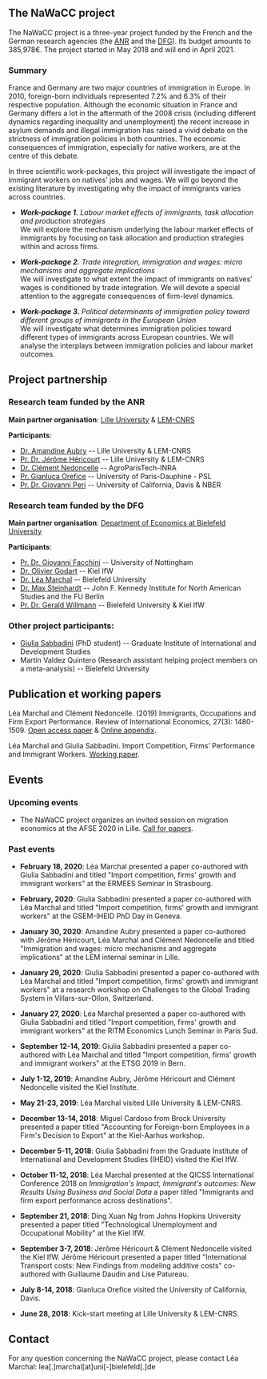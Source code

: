 ## **The NaWaCC project**

The NaWaCC project is a three-year project funded by the French and the German research agencies (the [ANR](http://www.agence-nationale-recherche.fr/en/) and the [DFG](http://www.dfg.de/en/index.jsp)). Its budget amounts to 385,978€. The project started in May 2018 and will end in April 2021. 


### Summary

France and Germany are two major countries of immigration in Europe. In 2010, foreign-born individuals represented 7.2% and 6.3% of their respective population. Although the economic situation in France and Germany differs a lot in the aftermath of the 2008 crisis (including different dynamics regarding inequality and unemployment) the recent increase in asylum demands and illegal immigration has raised a vivid debate on the strictness of immigration policies in both countries. The economic consequences of immigration, especially for native workers, are at the centre of this debate. 

In three scientific work-packages, this project will investigate the impact of immigrant workers on natives’ jobs and wages. We will go beyond the existing literature by investigating why the impact of immigrants varies across countries. 


* ***Work-package 1.** Labour market effects of immigrants, task allocation and production strategies*
<br/> We will explore the mechanism underlying the labour market effects of immigrants by focusing on task allocation and production strategies within and across firms.


* ***Work-package 2.** Trade integration, immigration and wages: micro mechanisms and aggregate implications*
<br/> We will investigate to what extent the impact of immigrants on natives’ wages is conditioned by trade integration. We will devote a special attention to the aggregate consequences of firm-level dynamics.


* ***Work-package 3.** Political determinants of immigration policy toward different groups of immigrants in the European Union*
<br/> We will investigate what determines immigration policies toward different types of immigrants across European countries. We will analyse the interplays between immigration policies and labour market outcomes.


## **Project partnership**

### Research team funded by the ANR
**Main partner organisation**: [Lille University](http://www.univ-lille1.fr/home/) & [LEM-CNRS](https://lem.univ-lille.fr/)

**Participants**: 
* [Dr. Amandine Aubry](https://www.amandine-aubry.eu/) -- Lille University & LEM-CNRS
* [Pr. Dr. Jérôme Héricourt](https://sites.google.com/site/jpcdhericourt/) -- Lille University & LEM-CNRS
* [Dr. Clément Nedoncelle](http://www.clementnedoncelle.eu/) -- AgroParisTech-INRA
* [Pr. Gianluca Orefice](https://sites.google.com/site/oreficegianluca/home) -- University of Paris-Dauphine - PSL
* [Pr. Dr. Giovanni Peri](http://giovanniperi.ucdavis.edu/) -- University of California, Davis & NBER


### Research team funded by the DFG 
**Main partner organisation**: [Department of Economics at Bielefeld University](http://www.uni-bielefeld.de/(en)/wiwi/)

**Participants**: 
* [Pr. Dr. Giovanni Facchini](http://giovannifacchini.wixsite.com/scientist-site) -- University of Nottingham
* [Dr. Olivier Godart](https://www.ifw-members.ifw-kiel.de/~olivier_godart_ifw_kiel_de) -- Kiel IfW
* [Dr. Léa Marchal](http://leamarchal.fr) -- Bielefeld University
* [Dr. Max Steinhardt](https://sites.google.com/site/maxfriedrichsteinhardt/) -- John F. Kennedy Institute for North American Studies and the FU Berlin
* [Pr. Dr. Gerald Willmann](http://willmann.com/~gerald/) -- Bielefeld University & Kiel IfW


### Other project participants: 
* [Giulia Sabbadini](https://graduateinstitute.academia.edu/GiuliaSabbadini/) (PhD student) -- Graduate Institute of International and Development Studies
* Martín Valdez Quintero (Research assistant helping project members on a meta-analysis) -- Bielefeld University




## **Publication et working papers**
Léa Marchal and Clément Nedoncelle. (2019) Immigrants, Occupations and Firm Export Performance. Review of International Economics, 27(3): 1480-1509. [Open access paper](https://onlinelibrary.wiley.com/doi/full/10.1111/roie.12432) & [Online appendix](https://onlinelibrary.wiley.com/action/downloadSupplement?doi=10.1111%2Froie.12432&file=roie12432-sup-0001-Appendix.pdf).

Léa Marchal and Giulia Sabbadini. Import Competition, Firms’ Performance and Immigrant Workers. [Working paper](https://leamarchal.fr/wp-content/uploads/2019/11/Sabbadini_Marchal_Mimeo2019.pdf).



## **Events**



### Upcoming events

* The NaWaCC project organizes an invited session on migration economics at the AFSE 2020 in Lille. [Call for papers](https://www.afse.fr/global/gene/link.php?news_link=2019180051_call-for-papers-afse-2020-1.pdf&fg=1). 


### Past events

* **February 18, 2020**: Léa Marchal presented a paper co-authored with Giulia Sabbadini and titled "Import competition, firms' growth and immigrant workers" at the ERMEES Seminar in Strasbourg. 

* **February, 2020**: Giulia Sabbadini presented a paper co-authored with Léa Marchal and titled "Import competition, firms' growth and immigrant workers" at the GSEM-IHEID PhD Day in Geneva. 

* **January 30, 2020**: Amandine Aubry presented a paper co-authored with Jérôme Héricourt, Léa Marchal and  Clément Nedoncelle and titled "Immigration and wages: micro mechanisms and aggregate implications" at the LEM internal seminar in Lille. 

* **January 29, 2020**: Giulia Sabbadini presented a paper co-authored with Léa Marchal and titled "Import competition, firms' growth and immigrant workers" at a research workshop on Challenges to the Global Trading System in Villars-sur-Ollon, Switzerland. 

* **January 27, 2020**: Léa Marchal presented a paper co-authored with Giulia Sabbadini and titled "Import competition, firms' growth and immigrant workers" at the RITM Economics Lunch Seminar in Paris Sud. 

* **September 12-14, 2019**: Giulia Sabbadini presented a paper co-authored with Léa Marchal and titled "Import competition, firms' growth and immigrant workers" at the ETSG 2019 in Bern. 

* **July 1-12, 2019**: Amandine Aubry, Jérôme Héricourt and Clément Nedoncelle visited the Kiel Institute. 

* **May 21-23, 2019**: Léa Marchal visited Lille University & LEM-CNRS. 

* **December 13-14, 2018**: Miguel Cardoso from Brock University presented a paper titled "Accounting for Foreign-born Employees in a Firm's Decision to Export" at the Kiel-Aarhus workshop. 

* **December 5-11, 2018**: Giulia Sabbadini from the Graduate Institute of International and Development Studies (IHEID) visited the Kiel IfW. 

* **October 11-12, 2018**: Léa Marchal presented at the QICSS International Conference 2018 on *Immigration's Impact, Immigrant's outcomes: New Results Using Business and Social Data* a paper titled "Immigrants and firm export performance across destinations".  

* **September 21, 2018**: Ding Xuan Ng from Johns Hopkins University presented a paper titled "Technological Unemployment and Occupational Mobility" at the Kiel IfW.

* **September 3-7, 2018**: Jérôme Héricourt & Clément Nedoncelle visited the Kiel IfW. Jérôme Héricourt presented a paper titled "International Transport costs: New Findings from modeling additive costs" co-authored with Guillaume Daudin and Lise Patureau.

* **July 8-14, 2018**: Gianluca Orefice visited the University of California, Davis. 

* **June 28, 2018**: Kick-start meeting at Lille University & LEM-CNRS. <a href="{{ '/assets/data/programme_kick-start_meeting.pdf' }}" target="_blank"><i class="fas fa-file"></i></a>



## **Contact**
For any question concerning the NaWaCC project, please contact Léa Marchal: lea[.]marchal[at]uni[-]bielefeld[.]de


